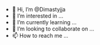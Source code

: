 - 👋 Hi, I’m @Dimastyjja
- 👀 I’m interested in ...
- 🌱 I’m currently learning ...
- 💞️ I’m looking to collaborate on ...
- 📫 How to reach me ...

<!---
Dimastyjja/Dimastyjja is a ✨ special ✨ repository because its `README.md` (this file) appears on your GitHub profile.
You can click the Preview link to take a look at your changes.
--->
